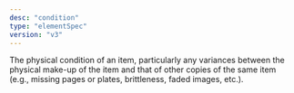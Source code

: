 ```yaml
---
desc: "condition"
type: "elementSpec"
version: "v3"
---
```


The physical condition of an item, particularly any variances between the physical
make-up of the item and that of other copies of the same item (e.g., missing pages
or
plates, brittleness, faded images, etc.).